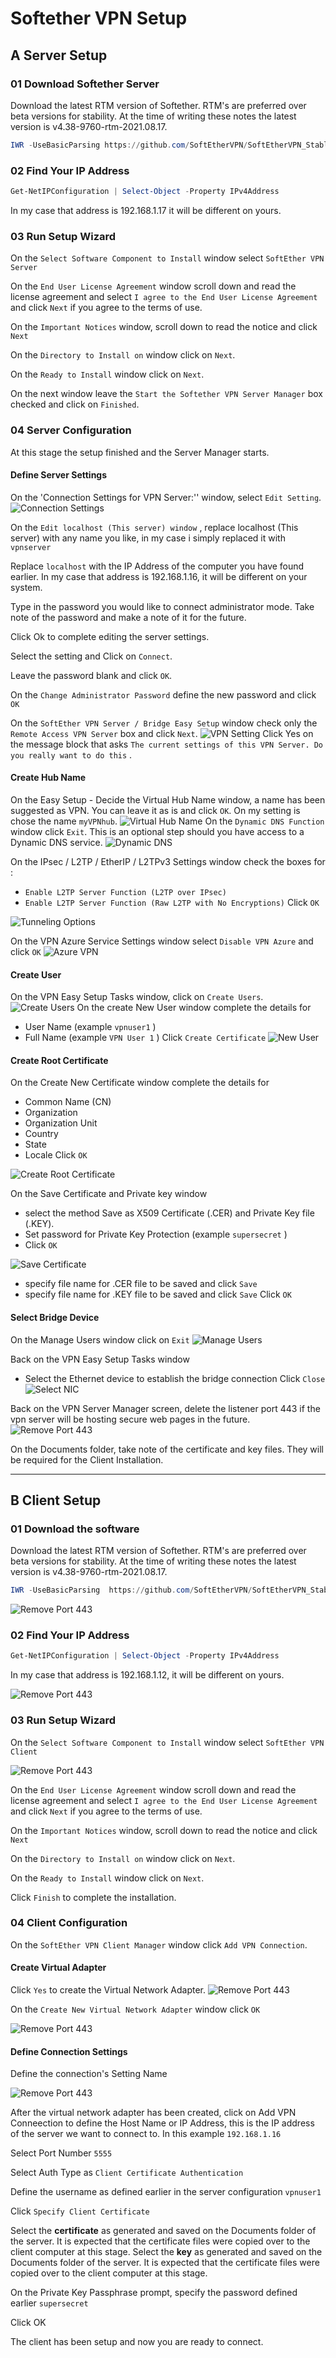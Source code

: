 
# Softether VPN Setup

## A Server Setup

### 01 Download Softether Server

Download the latest RTM version of Softether.  RTM's are preferred over beta versions for stability. At the time of writing these notes the latest version is v4.38-9760-rtm-2021.08.17.

```powershell
IWR -UseBasicParsing https://github.com/SoftEtherVPN/SoftEtherVPN_Stable/releases/download/v4.38-9760-rtm/softether-vpnserver_vpnbridge-v4.38-9760-rtm-2021.08.17-windows-x86_x64-intel.exe -Outfile softether-vpnserver_vpnbridge-v4.38-9760-rtm-2021.08.17-windows-x86_x64-intel.exe
```



### 02 Find Your IP Address


```powershell
Get-NetIPConfiguration | Select-Object -Property IPv4Address
```

In my case that address is 192.168.1.17 it will be different on yours.

### 03 Run Setup Wizard

On the `Select Software Component to Install` window select `SoftEther VPN Server`

On the `End User License Agreement` window scroll down and read the license agreement and select `I agree to the End User License Agreement` and click `Next` if you agree to the terms of use.

On the `Important Notices` window, scroll down to read the notice and click `Next`

On the `Directory to Install on` window click on `Next`.

On the `Ready to Install` window click on `Next`.

On the next window leave the `Start the Softether VPN Server Manager`  box checked and click on `Finished`.

### 04 Server Configuration

At this stage the setup finished and the Server Manager starts.

#### Define Server Settings

On the 'Connection Settings for VPN Server:'' window, select `Edit Setting`.
![Connection Settings](img/Pasted_image_20230117180612.png)

On the `Edit localhost (This server) window` , replace localhost (This server) with any name you like, in my case i simply replaced it with `vpnserver`

Replace `localhost` with the IP Address of the computer you have found earlier. In my case that address is 192.168.1.16, it will be different on your system.

Type in the password you would like to connect administrator mode. Take note of the password and make a note of it for the future.

Click Ok to complete editing the server settings.

Select the setting and Click on `Connect`.

Leave the password blank and click `OK`.

On the `Change Administrator Password` define the new password and click `OK`

On the `SoftEther VPN Server / Bridge Easy Setup` window check only the `Remote Access VPN Server` box and click `Next`.
![VPN Setting](img/Pasted_image_20230117182329.png)
Click Yes on the message block that asks `The current settings of this VPN Server. Do you really want to do this` .

#### Create Hub Name

On the Easy Setup - Decide the Virtual Hub Name  window, a name has been suggested as VPN. You can leave it as is and click `OK`. On my setting is chose the name `myVPNhub`. 
![Virtual Hub Name](img/Pasted_image_20230117182514.png)
On the `Dynamic DNS Function` window click `Exit`. This is an optional step should you have access to a Dynamic DNS service.
![Dynamic DNS](img/Pasted_image_20230117182752.png)

On the IPsec / L2TP / EtherIP / L2TPv3 Settings window check the boxes for :
- `Enable L2TP Server Function (L2TP over IPsec)`
- `Enable L2TP Server Function (Raw L2TP with No Encryptions)`
Click `OK`

![Tunneling Options](img/Pasted_image_20230117183215.png)

On the VPN Azure Service Settings window select `Disable VPN Azure` and click `OK`
![Azure VPN](img/Pasted_image_20230117183515.png)

#### Create User

On the VPN Easy Setup Tasks window, click on `Create Users`.
![Create Users](img/Pasted_image_20230117185340.png)
On the create New User window complete the details for
- User Name (example `vpnuser1` )
- Full Name (example `VPN User 1` )
Click  `Create Certificate`
![New User](img/Pasted_image_20230117185851.png)

#### Create Root Certificate

On the Create New Certificate window complete the details for
- Common Name (CN)
- Organization
- Organization Unit
- Country
- State
- Locale
Click `OK`


![Create Root Certificate](img/Pasted_image_20230117190729.png)

On the Save Certificate and Private key window 
- select the method Save as X509 Certificate (.CER) and Private Key file (.KEY).
- Set password for Private Key Protection (example `supersecret` )
- Click `OK`

![Save Certificate](img/Pasted_image_20230117191112.png)
- specify file name for .CER file to be saved and click `Save`
- specify file name for .KEY file to be saved and click `Save`
Click `OK`

#### Select Bridge Device

On the Manage Users window click on `Exit`
![Manage Users](img/Pasted_image_20230117191509.png)

Back on the VPN Easy Setup Tasks window
- Select the Ethernet device to establish the bridge connection
Click `Close`
![Select NIC](img/Pasted_image_20230117192508.png)

Back on the VPN Server Manager screen, delete the listener port 443 if the vpn server will be hosting secure web pages in the future.
![Remove Port 443](img/Pasted_image_20230117193207_2.png)

On the Documents folder, take note of the certificate and key files. They will be required for the Client Installation.

<hr>







## B Client Setup

### 01 Download the software


Download the latest RTM version of Softether.  RTM's are preferred over beta versions for stability. At the time of writing these notes the latest version is v4.38-9760-rtm-2021.08.17.

```powershell
IWR -UseBasicParsing  https://github.com/SoftEtherVPN/SoftEtherVPN_Stable/releases/download/v4.38-9760-rtm/softether-vpnclient-v4.38-9760-rtm-2021.08.17-windows-x86_x64-intel.exe -OutFile softether-vpnclient-v4.38-9760-rtm-2021.08.17-windows-x86_x64-intel.exe
```

![Remove Port 443](img/2023-01-18_00_41_48-oGwini_0.png)

### 02 Find Your IP Address


```powershell
Get-NetIPConfiguration | Select-Object -Property IPv4Address
```

In my case that address is 192.168.1.12, it will be different on yours.

![Remove Port 443](img/2023-01-18_00_28_53-oGwini_0.png)

### 03 Run Setup Wizard

On the `Select Software Component to Install` window select `SoftEther VPN Client`

![Remove Port 443](img/2023-01-18_00_45_50-oGwini_0.png)


On the `End User License Agreement` window scroll down and read the license agreement and select `I agree to the End User License Agreement` and click `Next` if you agree to the terms of use.

On the `Important Notices` window, scroll down to read the notice and click `Next`

On the `Directory to Install on` window click on `Next`.

On the `Ready to Install` window click on `Next`.

Click `Finish` to complete the installation.


### 04 Client Configuration

On the `SoftEther VPN Client Manager` window click `Add VPN Connection`.

#### Create Virtual Adapter

Click `Yes` to create the Virtual Network Adapter.
![Remove Port 443](img/2023-01-18_00_48_57-oGwini_0.png)


On the `Create New Virtual Network Adapter` window click `OK`

![Remove Port 443](img/2023-01-18_00_51_21-oGwini_0.png)

#### Define Connection Settings

Define the connection's Setting Name

![Remove Port 443](img/2023-01-18_00_55_02-oGwini_0.png)

After the virtual network adapter has been created, click on Add VPN Conneection to define the Host Name or IP Address, this is the IP address of the server we want to connect to. In this example `192.168.1.16`

Select Port Number `5555`

Select Auth Type as `Client Certificate Authentication`

Define the username as defined earlier in the server configuration  `vpnuser1` 

Click `Specify Client Certificate`

Select the **certificate** as generated and saved on the Documents folder of the server. It is expected that the certificate files were copied over to the client computer at this stage. 
Select the **key** as generated and saved on the Documents folder of the server. It is expected that the certificate files were copied over to the client computer at this stage. 

On the Private Key Passphrase prompt, specify the password defined earlier `supersecret`

Click OK

The client has been setup and now you are ready to connect.









